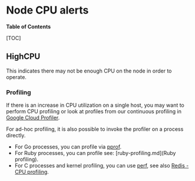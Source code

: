 # Node CPU alerts

**Table of Contents**

[TOC]

## HighCPU

This indicates there may not be enough CPU on the node in order to operate.

### Profiling

If there is an increase in CPU utilization on a single host, you may want to
perform CPU profiling or look at profiles from our continuous profiling in
[Google Cloud
Profiler](https://console.cloud.google.com/profiler?project=gitlab-production).

For ad-hoc profiling, it is also possible to invoke the profiler on a process
directly.

* For Go processes, you can profile via [pprof](https://golang.org/pkg/runtime/pprof/).
* For Ruby processes, you can profile see: [ruby-profiling.md](Ruby profiling).
* For C processes and kernel profiling, you can use [perf](http://www.brendangregg.com/perf.html), see also [Redis - CPU profiling](../redis/redis.md).
